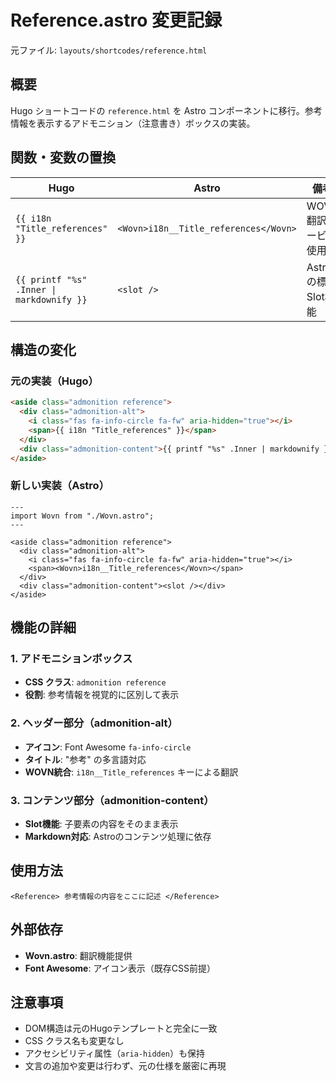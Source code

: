 # Reference.astro 変更記録

元ファイル: `layouts/shortcodes/reference.html`

## 概要

Hugo ショートコードの `reference.html` を Astro コンポーネントに移行。参考情報を表示するアドモニション（注意書き）ボックスの実装。

## 関数・変数の置換

| Hugo                                      | Astro                                 | 備考                 |
| ----------------------------------------- | ------------------------------------- | -------------------- |
| `{{ i18n "Title_references" }}`           | `<Wovn>i18n__Title_references</Wovn>` | WOVN翻訳サービス使用 |
| `{{ printf "%s" .Inner \| markdownify }}` | `<slot />`                            | Astroの標準Slot機能  |

## 構造の変化

### 元の実装（Hugo）

```html
<aside class="admonition reference">
  <div class="admonition-alt">
    <i class="fas fa-info-circle fa-fw" aria-hidden="true"></i>
    <span>{{ i18n "Title_references" }}</span>
  </div>
  <div class="admonition-content">{{ printf "%s" .Inner | markdownify }}</div>
</aside>
```

### 新しい実装（Astro）

```astro
---
import Wovn from "./Wovn.astro";
---

<aside class="admonition reference">
  <div class="admonition-alt">
    <i class="fas fa-info-circle fa-fw" aria-hidden="true"></i>
    <span><Wovn>i18n__Title_references</Wovn></span>
  </div>
  <div class="admonition-content"><slot /></div>
</aside>
```

## 機能の詳細

### 1. アドモニションボックス

- **CSS クラス**: `admonition reference`
- **役割**: 参考情報を視覚的に区別して表示

### 2. ヘッダー部分（admonition-alt）

- **アイコン**: Font Awesome `fa-info-circle`
- **タイトル**: "参考" の多言語対応
- **WOVN統合**: `i18n__Title_references` キーによる翻訳

### 3. コンテンツ部分（admonition-content）

- **Slot機能**: 子要素の内容をそのまま表示
- **Markdown対応**: Astroのコンテンツ処理に依存

## 使用方法

```astro
<Reference> 参考情報の内容をここに記述 </Reference>
```

## 外部依存

- **Wovn.astro**: 翻訳機能提供
- **Font Awesome**: アイコン表示（既存CSS前提）

## 注意事項

- DOM構造は元のHugoテンプレートと完全に一致
- CSS クラス名も変更なし
- アクセシビリティ属性（`aria-hidden`）も保持
- 文言の追加や変更は行わず、元の仕様を厳密に再現
